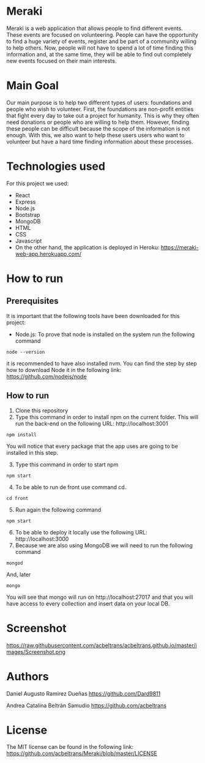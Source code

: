 # Meraki
Meraki is a web application that allows people to find different events. These events are focused on volunteering. People can have the opportunity to find a huge variety of events, register and be part of a community willing to help others. Now, people will not have to spend a lot of time finding this information and, at the same time, they will be able to find out completely new events focused on their main interests.

# Main Goal
Our main purpose is to help two different types of users: foundations and people who wish to volunteer. First, the foundations are non-profit entities that fight every day to take out a project for humanity. This is why they often need donations or people who are willing to help them. However, finding these people can be difficult because the scope of the information is not enough. With this, we also want to help these users users who want to volunteer but have a hard time finding information about these processes.

# Technologies used
For this project we used:
- React
- Express
- Node.js
- Bootstrap
- MongoDB
- HTML
- CSS
- Javascript
- On the other hand, the application is deployed in Heroku: https://meraki-web-app.herokuapp.com/

# How to run
## Prerequisites
It is important that the following tools have been downloaded for this project:
- Node.js:
To prove that node is installed on the system run the following command
```
node --version
```
it is recommended to have also installed nvm. 
You can find the step by step how to download Node it in the following link: https://github.com/nodejs/node

## How to run
1. Clone this repository
2. Type this command in order to install npm on the current folder. This will run the back-end on the following URL: http://localhost:3001 
```
npm install
```
You will notice that every package that the app uses are going to be installed in this step.

3. Type this command in order to start npm
```
npm start
```
4. To be able to run de front use command cd. 
```
cd front
```
5. Run again the following command
```
npm start
```
6. To be able to deploy it locally use the following URL: http://localhost:3000
7. Because we are also using MongoDB we will need to run the following command
```
mongod
```
And, later
```
mongo
```
You will see that mongo will run on http://localhost:27017 and that you will have access to every collection and insert data on your local DB.

# Screenshot
https://raw.githubusercontent.com/acbeltrans/acbeltrans.github.io/master/images/Screenshot.png

# Authors
Daniel Augusto Ramirez Dueñas
https://github.com/Dard9811

Andrea Catalina Beltrán Samudio
https://github.com/acbeltrans

# License 
The MIT license can be found in the following link: https://github.com/acbeltrans/Meraki/blob/master/LICENSE
